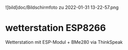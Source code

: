 ![bild]doc/Bildschirmfoto zu 2022-01-31 13-22-57.png
# wetterstation ESP8266

 Wetterstation mit ESP-Modul + BMe280 via ThinkSpeak
